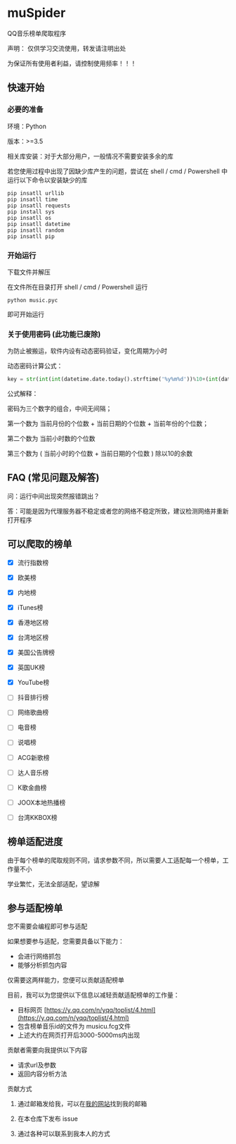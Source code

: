 # muSpider

QQ音乐榜单爬取程序

声明： 仅供学习交流使用，转发请注明出处

为保证所有使用者利益，请控制使用频率！！！

## 快速开始

### 必要的准备

环境：Python

版本：>=3.5

相关库安装：对于大部分用户，一般情况不需要安装多余的库

若您使用过程中出现了因缺少库产生的问题，尝试在 shell / cmd / Powershell 中运行以下命令以安装缺少的库

```
pip insatll urllib
pip insatll time
pip insatll requests
pip install sys
pip insatll os
pip insatll datetime
pip insatll random
pip insatll pip
```

### 开始运行

下载文件并解压

在文件所在目录打开 shell / cmd / Powershell 运行

```
python music.pyc
```

即可开始运行

### 关于使用密码 (此功能已废除)

为防止被搬运，软件内设有动态密码验证，变化周期为小时

动态密码计算公式：

```python
key = str(int(int(datetime.date.today().strftime('%y%m%d'))%10+(int(datetime.date.today().strftime('%y%m%d'))%1000-int(datetime.date.today().strftime('%y%m%d'))%100)/100+(int(datetime.date.today().strftime('%y%m%d'))%100000-first%10000)/10000))+str(datetime.datetime.now().hour%10)+str((int(datetime.date.today().strftime('%y%m%d'))%10+datetime.datetime.now().hour%10)%10)
```

公式解释：

密码为三个数字的组合，中间无间隔；

第一个数为 当前月份的个位数 + 当前日期的个位数 + 当前年份的个位数；

第二个数为 当前小时数的个位数

第三个数为 ( 当前小时的个位数 + 当前日期的个位数 ) 除以10的余数

## FAQ   (常见问题及解答)

问：运行中间出现突然报错跳出？

答：可能是因为代理服务器不稳定或者您的网络不稳定所致，建议检测网络并重新打开程序



## 可以爬取的榜单

- [x] 流行指数榜

- [x] 欧美榜

- [x] 内地榜

- [x] iTunes榜

- [x] 香港地区榜

- [x] 台湾地区榜

- [x] 美国公告牌榜

- [x] 英国UK榜

- [x] YouTube榜

- [ ] 抖音排行榜

- [ ] 网络歌曲榜

- [ ] 电音榜

- [ ] 说唱榜

- [ ] ACG新歌榜

- [ ] 达人音乐榜

- [ ] K歌金曲榜

- [ ] JOOX本地热播榜

- [ ] 台湾KKBOX榜

## 榜单适配进度

由于每个榜单的爬取规则不同，请求参数不同，所以需要人工适配每一个榜单，工作量不小

学业繁忙，无法全部适配，望谅解

## 参与适配榜单

您不需要会编程即可参与适配

如果想要参与适配，您需要具备以下能力：

- 会进行网络抓包
- 能够分析抓包内容

仅需要这两样能力，您便可以贡献适配榜单

目前，我可以为您提供以下信息以减轻贡献适配榜单的工作量：

- 目标网页 [https://y.qq.com/n/yqq/toplist/4.html](https://y.qq.com/n/yqq/toplist/4.html)
- 包含榜单音乐id的文件为 musicu.fcg文件
- 上述大约在网页打开后3000-5000ms内出现

贡献者需要向我提供以下内容

- 请求url及参数
- 返回内容分析方法

贡献方式

1. 通过邮箱发给我，可以在[我的网站](https://lakphy.github.io)找到我的邮箱

2. 在本仓库下发布 issue

3. 通过各种可以联系到我本人的方式

